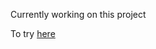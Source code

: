 Currently working on this project

To try <a href ="https://1bd6-78-163-133-229.ngrok-free.app/">here</a>
